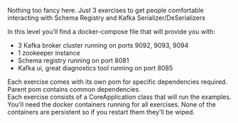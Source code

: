Nothing too fancy here.
Just 3 exercises to get people comfortable interacting with Schema Registry and Kafka Serializer/DeSerializers

In this level you'll find a docker-compose file that will provide you with:
- 3 Kafka broker cluster running on ports 9092, 9093, 9094
- 1 zookeeper instance
- Schema registry running on port 8081
- Kafka ui, great diagnostics tool running on port 8085

Each exercise comes with its own pom for specific dependencies required. 
Parent pom contains common dependencies.  
Each exercise consists of a CoreApplication class that will run the examples.  
You'll need the docker containers running for all exercises. None of the containers are persistent so if you restart them they'll be wiped.